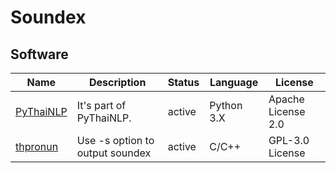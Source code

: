 # Soundex

## Software

| Name                                                | Description             | Status | Language   | License            |
| --------------------------------------------------- | ----------------------- | ------ | ---------- | ------------------ |
| [PyThaiNLP](https://github.com/PyThaiNLP/pythainlp) | It's part of PyThaiNLP. | active | Python 3.X | Apache License 2.0 |
| [thpronun](https://github.com/tlwg/thpronun) | Use -s option to output soundex | active | C/C++     | GPL-3.0 License |
